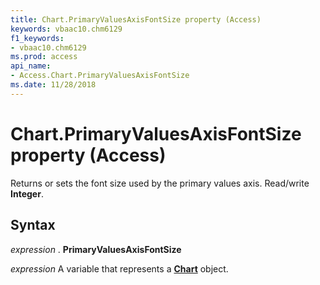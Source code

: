 ```yaml
---
title: Chart.PrimaryValuesAxisFontSize property (Access)
keywords: vbaac10.chm6129
f1_keywords:
- vbaac10.chm6129
ms.prod: access
api_name:
- Access.Chart.PrimaryValuesAxisFontSize
ms.date: 11/28/2018
---
```



# Chart.PrimaryValuesAxisFontSize property (Access)

Returns or sets the font size used by the primary values axis. Read/write **Integer**.


## Syntax

_expression_ . **PrimaryValuesAxisFontSize**

_expression_ A variable that represents a **[Chart](Access.Chart.md)** object.

